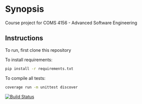 # Synopsis
Course project for COMS 4156 - Advanced Software Engineering

## Instructions
To run, first clone this repository

To install requirements:
```sh
pip install -r requirements.txt
```

To compile all tests:

```sh
coverage run -m unittest discover
```
[![Build Status](https://travis-ci.com/Deep-Optimum/BackEnd.svg?branch=main)](https://travis-ci.com/Deep-Optimum/BackEnd)
